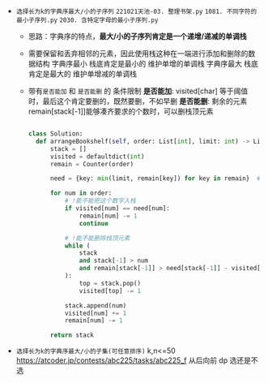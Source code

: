 - `选择长为k的字典序最大/小的子序列`
  `221021天池-03. 整理书架.py`
  `1081. 不同字符的最小子序列.py`
  `2030. 含特定字母的最小子序列.py`

  - 思路：字典序的特点，**最大/小的子序列肯定是一个递增/递减的单调栈**

  - 需要保留和丢弃相邻的元素，因此使用栈这种在一端进行添加和删除的数据结构
    字典序最小 栈底肯定是最小的 维护单增的单调栈
    字典序最大 栈底肯定是最大的 维护单增减的单调栈

  - 带有`是否能加` 和 `是否能删` 的 条件限制
    **是否能加**: visited[char] 等于阈值时，最后这个肯定要删的，既然要删，不如早删
    **是否能删**: 剩余的元素 remain[stack[-1]]能够凑齐要求的个数时，可以删栈顶元素

    ```Python

    class Solution:
      def arrangeBookshelf(self, order: List[int], limit: int) -> List[int]:
          stack = []
          visited = defaultdict(int)
          remain = Counter(order)

          need = {key: min(limit, remain[key]) for key in remain}  # !每个元素最后需要的个数

          for num in order:
              # !能不能把这个数字入栈
              if visited[num] == need[num]:
                  remain[num] -= 1
                  continue

              # !能不能删除栈顶元素
              while (
                  stack
                  and stack[-1] > num
                  and remain[stack[-1]] > need[stack[-1]] - visited[stack[-1]]
              ):
                  top = stack.pop()
                  visited[top] -= 1

              stack.append(num)
              visited[num] += 1
              remain[num] -= 1

          return stack
    ```

- `选择长为k的字典序最大/小的子集(可任意排序)`
  k,n<=50
  https://atcoder.jp/contests/abc225/tasks/abc225_f
  从后向前 dp 选还是不选
